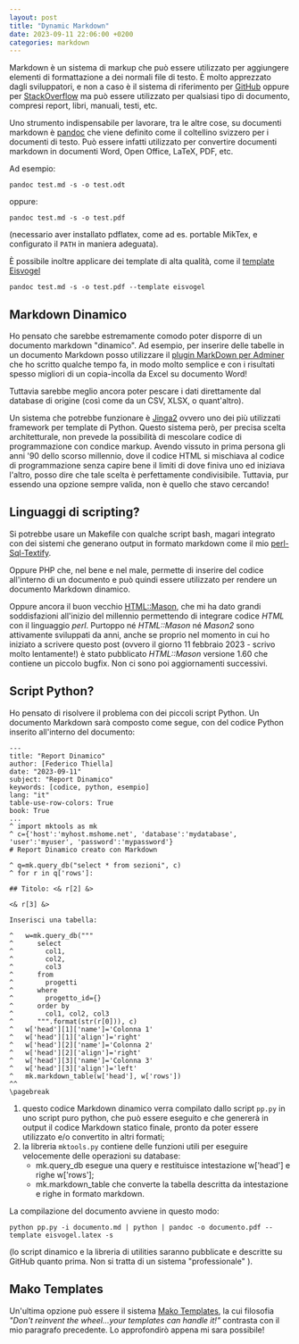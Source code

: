 ```yaml
---
layout: post
title: "Dynamic Markdown"
date: 2023-09-11 22:06:00 +0200
categories: markdown
---
```


Markdown è un sistema di markup che può essere utilizzato per aggiungere elementi di formattazione a
dei normali file di testo. È molto apprezzato dagli sviluppatori, e non a caso è il sistema di riferimento
per [GitHub](https://github.com/) oppure per [StackOverflow](https://stackoverflow.com/) ma può essere
utilizzato per qualsiasi tipo di documento, compresi report, libri, manuali, testi, etc.

Uno strumento indispensabile per lavorare, tra le altre cose, su documenti markdown è
[pandoc](https://pandoc.org/) che viene definito come il coltellino svizzero per i documenti di testo.
Può essere infatti utilizzato per convertire documenti markdown in documenti Word, Open Office, LaTeX, PDF, etc.

Ad esempio:

    pandoc test.md -s -o test.odt

oppure:

    pandoc test.md -s -o test.pdf

(necessario aver installato pdflatex, come ad es. portable MikTex, e configurato il `PATH` in maniera adeguata).

È possibile inoltre applicare dei template di alta qualità, come il
[template Eisvogel](https://github.com/Wandmalfarbe/pandoc-latex-template)

    pandoc test.md -s -o test.pdf --template eisvogel

## Markdown Dinamico

Ho pensato che sarebbe estremamente comodo poter disporre di un documento markdown "dinamico". Ad esempio, per inserire
delle tabelle in un documento Markdown posso utilizzare il
[plugin MarkDown per Adminer](https://fthiella.github.io/markdown-plugin-for-adminer) che ho scritto qualche tempo
fa, in modo molto semplice e con i risultati spesso migliori di un copia-incolla da Excel su documento Word!

Tuttavia sarebbe meglio ancora poter pescare i dati direttamente dal database di origine (così come da un CSV, XLSX, o
quant'altro).

Un sistema che potrebbe funzionare è [Jinga2](https://pypi.org/project/Jinja2/) ovvero uno dei più utilizzati framework
per template di Python. Questo sistema però, per precisa scelta architetturale, non prevede la possibilità di mescolare
codice di programmazione con condice markup. Avendo vissuto in prima persona gli anni '90 dello scorso millennio, dove il
codice HTML si mischiava al codice di programmazione senza capire bene il limiti di dove finiva uno ed iniziava l'altro,
posso dire che tale scelta è perfettamente condivisibile. Tuttavia, pur essendo una opzione sempre valida, non è quello
che stavo cercando!

## Linguaggi di scripting?

Si potrebbe usare un Makefile con qualche script bash, magari integrato con dei sistemi che generano output in formato markdown come il mio
[perl-Sql-Textify](https://github.com/fthiella/perl-Sql-Textify).

Oppure PHP che, nel bene e nel male, permette di inserire del codice all'interno di un documento e può quindi essere utilizzato per
rendere un documento Markdown dinamico.

Oppure ancora il buon vecchio [HTML::Mason](https://github.com/houseabsolute/HTML-Mason), che mi ha dato grandi soddisfazioni
all'inizio del millennio permettendo di integrare codice *HTML* con il linguaggio *perl*. Purtoppo né *HTML::Mason* né *Mason2*
sono attivamente sviluppati da anni, anche se proprio nel momento in cui ho iniziato a scrivere questo post (ovvero il giorno
11 febbraio 2023 - scrivo molto lentamente!) è stato pubblicato *HTML::Mason* versione 1.60 che contiene un piccolo bugfix.
Non ci sono poi aggiornamenti successivi.

## Script Python?

Ho pensato di risolvere il problema con dei piccoli script Python. Un documento Markdown sarà composto come segue, con del codice
Python inserito all'interno del documento:


````
---
title: "Report Dinamico"
author: [Federico Thiella]
date: "2023-09-11"
subject: "Report Dinamico"
keywords: [codice, python, esempio]
lang: "it"
table-use-row-colors: True
book: True
...
^ import mktools as mk
^ c={'host':'myhost.mshome.net', 'database':'mydatabase', 'user':'myuser', 'password':'mypassword'}
# Report Dinamico creato con Markdown

^ q=mk.query_db("select * from sezioni", c)
^ for r in q['rows']:

## Titolo: <& r[2] &>

<& r[3] &>

Inserisci una tabella:

^   w=mk.query_db("""
^      select
^        col1,
^        col2,
^        col3
^      from
^        progetti
^      where
^        progetto_id={}
^      order by
^        col1, col2, col3
^      """.format(str(r[0])), c)
^   w['head'][1]['name']='Colonna 1'
^   w['head'][1]['align']='right'
^   w['head'][2]['name']='Colonna 2'
^   w['head'][2]['align']='right'
^   w['head'][3]['name']='Colonna 3'
^   w['head'][3]['align']='left'
^   mk.markdown_table(w['head'], w['rows'])
^^
\pagebreak
````

1. questo codice Markdown dinamico verra compilato dallo script `pp.py` in uno script puro python,
   che può essere eseguito e che genererà in output il codice Markdown statico finale, pronto da
   poter essere utilizzato e/o convertito in altri formati;
2. la libreria `mktools.py` contiene delle funzioni utili per eseguire velocemente delle operazioni
   su database:
   - mk.query_db esegue una query e restituisce intestazione w['head'] e righe w['rows'];
   - mk.markdown_table che converte la tabella descritta da intestazione e righe in formato markdown.

La compilazione del documento avviene in questo modo:

    python pp.py -i documento.md | python | pandoc -o documento.pdf --template eisvogel.latex -s

(lo script dinamico e la libreria di utilities saranno pubblicate e descritte su GitHub quanto prima.
Non si tratta di un sistema "professionale" ).

## Mako Templates

Un'ultima opzione può essere il sistema [Mako Templates](https://www.makotemplates.org/),
la cui filosofia _"Don't reinvent the wheel...your templates can handle it!"_ contrasta con
il mio paragrafo precedente. Lo approfondirò appena mi sara possibile!
